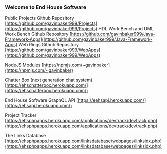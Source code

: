 ### Welcome to End House Software

Public Projects Github Repository [https://github.com/gavinbaker999/Projects](https://github.com/gavinbaker999/Projects)
HDL Work Bench and UML Work Bench Github Repository [https://github.com/gavinbaker999/Java-Framework-Apps](https://github.com/gavinbaker999/Java-Framework-Apps)
Web Rings Github Repository [https://github.com/gavinbaker999/WebApps](https://github.com/gavinbaker999/WebApps)

NodeJS Modules [https://npmjs.com/~gavinbaker](https://npmjs.com/~gavinbaker)

Chatter Box (next generation chat system) [https://ehschatterbox.herokuapp.com/](https://ehschatterbox.herokuapp.com/)

End House Software GraphQL API [https://eehsapi.herokuapp.com/](https://ehsapi.herokuapp.com/)

Project Tracker [https://ehsphpapps.herokuapp.com/applications/devtrack/devtrack.php](https://ehsphpapps.herokuapp.com/applications/devtrack/devtrack.php)

The Links Database [https://ehsphpapps.herokuapp.com/linksdatabase/webpages/linksidx.php](https://ehsphpapps.herokuapp.com/linksdatabase/webpages/linksidx.php)

